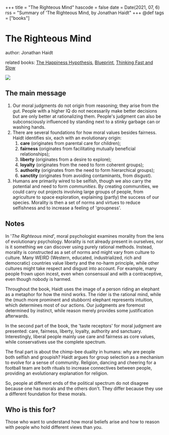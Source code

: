 +++
title = "The Righteous Mind"
hascode = false
date = Date(2021, 07, 6)
rss = "Summary of 'The Righteous Mind, by Jonathan Haidt"
+++
@def tags = ["books"]

# The Righteous Mind

author: Jonathan Haidt

related books: [The Happiness Hypothesis](https://www.goodreads.com/book/show/96884.The_Happiness_Hypothesis), [Blueprint](https://www.goodreads.com/book/show/96884.The_Happiness_Hypothesis#), [Thinking Fast and Slow](https://www.goodreads.com/book/show/11468377-thinking-fast-and-slow)

![](https://i.gr-assets.com/images/S/compressed.photo.goodreads.com/books/1534528902l/11324722._SY475_.jpg)

## The main message
1. Our moral judgments do not origin from reasoning; they arise from the gut. People with a higher IQ do not necessarily make better decisions but are only better at rationalizing them. People's judgment can also be subconsciously influenced by standing next to a stinky garbage can or washing hands.
2. There are several foundations for how moral values besides fairness. Haidt identifies six, each with an evolutionary origin:
   1. **care** (originates from parental care for children);
   2. **fairness** (originates from facilitating mutually beneficial relationships);
   3. **liberty** (originates from a desire to explore);
   4. **loyalty** (originates from the need to form coherent groups);
   5. **authority** (originates from the need to form hierarchical groups);
   6. **sanctity** (originates from avoiding contaminants, from disgust).
3. Humans are primarily wired to be selfish, though we also carry the potential and need to form *communities*. By creating communities, we could carry out projects involving large groups of people, from agriculture to space exploration, explaining (partly) the success of our species. Morality is then a set of norms and virtues to reduce selfishness and to increase a feeling of 'groupness'. 

## Notes 

In '*The Righteous mind*', moral psychologist examines morality from the lens of evolutionary psychology. Morality is not already present in ourselves, nor is it something we can discover using purely rational methods. Instead, morality is constructed as a set of norms and might vary from culture to culture. Many WEIRD (Western, educated, industrialized, rich and democratic) countries value liberty and the no-harm principle, while other cultures might take respect and disgust into account. For example, many people frown upon incest, even when consensual and with a contraceptive, even though nobody is harmed. 

Throughout the book, Haidt uses the image of a person riding an elephant as a metaphor for how the mind works. The rider is the rational mind, while the (much more prominent and stubborn) elephant represents intuition, which determines most of our actions. Our judgments are foremost determined by instinct, while reason merely provides some justification afterwards.

In the second part of the book, the 'taste receptors' for moral judgment are presented: care, fairness, liberty, loyalty, authority and sanctuary. Interestingly, liberal people mainly use care and fairness as core values, while conservatives use the complete spectrum.

The final part is about the chimp-bee duality in humans: why are people both selfish and groupish? Haidt argues for group selection as a mechanism to evolve for a sense of community. Religion, dancing and cheering for a football team are both rituals to increase connectives between people, providing an evolutionary explanation for religion. 

So, people at different ends of the political spectrum do not disagree because one has morals and the others don't. They differ because they use a different foundation for these morals.

## Who is this for?
Those who want to understand how moral beliefs arise and how to reason with people who hold different views than you.